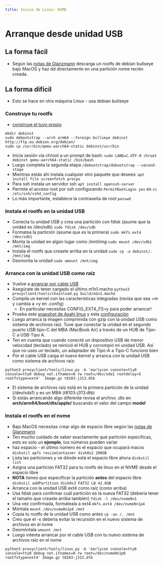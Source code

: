 ```yaml
---
title: Inicio de Linux: NVME
---
```


# Arranque desde unidad USB
## La forma fácil
* Según las [notas de Glanzmann](https://tg.st/u/asahi.txt) descarga un rootfs de debian bullseye bajo MacOS y haz dd directamente en una partición nvme recién creada.
## La forma difícil
 * Esto se hace en otra máquina Linux - usa debian bullseye
### Construye tu rootfs
* [construye el tuyo propio](https://www.debian.org/releases/stretch/arm64/apds03.html.en)
```
mkdir debinst
sudo debootstrap --arch arm64 --foreign bullseye debinst http://ftp.au.debian.org/debian/
sudo cp /usr/bin/qemu-aarch64-static debinst/usr/bin
```
  * Inicia sesión vía chroot a un prompt de bash: `sudo LANG=C.UTF-8 chroot debinst qemu-aarch64-static /bin/bash`
  * Luego completa la segunda etapa `/debootstrap/debootstrap --second-stage`
  * Mientras estás ahí instala cualquier otro paquete que desees: `apt install file screenfetch procps`
  * Para ssh instala un servidor ssh `apt install openssh-server`
  * Permite el acceso root por ssh configurando `PermitRootLogin yes` en `vi /etc/ssh/sshd_config`
  * Lo más importante, establece la contraseña de root `passwd`
### Instala el rootfs en la unidad USB
  * Conecta tu unidad USB y crea una partición con fdisk (asume que la unidad es /dev/sdb) `sudo fdisk /dev/sdb`
  * Formatea la partición (asume que es la primera) `sudo mkfs.ext4 /dev/sdb1`
  * Monta la unidad en algún lugar como /mnt/img `sudo mount /dev/sdb1 /mnt/img`
  * Instala el rootfs que creaste arriba en la unidad `sudo cp -a debinst/. /mnt/img`
  * Desmonta la unidad `sudo umount /mnt/img`
### Arranca con la unidad USB como raíz
  * Vuelve a [arrancar por cable USB](linux-bringup.md#running-linux-via-usb-cable)
  * Asegúrate de tener cargado el último m1n1.macho `python3 proxyclient/tools/chainload.py build/m1n1.macho`
  * Compila un kernel con las características integradas (revisa que sea =m y cambia a =y en .config)
    * En particular necesitas CONFIG_EXT4_FS=y para poder arrancar!
  * Prueba este [snapshot de Asahi linux](https://github.com/amworsley/AsahiLinux/tree/asahi-kbd) y esta [configuración](https://raw.githubusercontent.com/amworsley/asahi-wiki/main/images/config-keyboard+nvme)
  * Luego arranca la imagen comprimida con gzip con la unidad USB como sistema de archivos raíz. Tuve que conectar la unidad en el segundo puerto USB tipo-C del MBA (MacBook Air) a través de un HUB de Tipo-C a USB-Tipo A.
  * Ten en cuenta que cuando conecté un dispositivo USB de menor velocidad (teclado) se reinició el HUB y corrompió mi unidad USB. Así que no uses un teclado, un adaptador de Tipo-A a Tipo-C funcionó bien
  * Por el cable USB carga el nuevo kernel y arranca con la unidad USB como sistema de archivos raíz:
```
python3 proxyclient/tools/linux.py -b 'earlycon console=tty0  console=tty0 debug net.ifnames=0 rw root=/dev/sda1 rootdelay=5 rootfstype=ext4'  Image.gz t8103-j313.dtb
```
  * El sistema de archivos raíz está en la primera partición de la unidad (/dev/sda1) y es un MBA (t8103-j313.dtb)
  * Si estás arrancando algo diferente revisa el archivo .dts en **arch/arm64/boot/dts/apple/** buscando el valor del campo **model**
### Instala el rootfs en el nvme
 * Bajo MacOS necesitas crear algo de espacio libre según las [notas de Glanzmann](https://tg.st/u/asahi.txt)
 * Ten mucho cuidado de saber exactamente qué partición especificas, esto es solo un **ejemplo**, tus números pueden variar
 * haz espacio - el último número es el espacio que ocupará macos `diskutil apfs resizeContainer disk0s2 200GB`
 * Lista las particiones y ve dónde está el espacio libre ahora `diskutil list`
 * Asigna una partición FAT32 para tu rootfs de linux en el NVME desde el espacio libre
 * **NOTA** tienes que especificar la partición **antes** del espacio libre `diskutil addPartition disk0s3 FAT32 LB 42.6GB`
 * Arranca con la unidad USB ext4 como raíz (como arriba)
 * Usa fdisk para confirmar cuál partición es la nueva FAT32 (debería tener el tamaño que creaste arriba también) `fdisk -l /dev/nvme0n1`
 * Una vez confirmada, formateala a ext4 `mkfs.ext4 /dev/nvme0n1p4`
 * Móntala `mount /dev/nvme0n1p4 /mnt`
 * Copia tu rootfs de la unidad USB como antes `cp -ax /. /mnt`
 * Creo que el -x debería evitar la recursión en el nuevo sistema de archivos en el nvme
 * Desmóntala `umount /mnt`
 * Luego intenta arrancar por el cable USB con tu nuevo sistema de archivos raíz en el nvme
```
python3 proxyclient/tools/linux.py -b 'earlycon console=tty0  console=tty0 debug net.ifnames=0 rw root=/dev/nvme0n1p6 rootfstype=ext4' Image.gz t8103-j313.dtb
